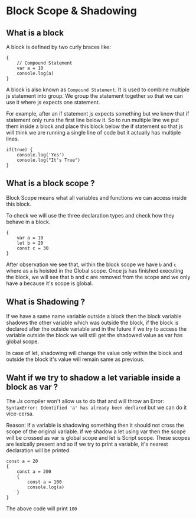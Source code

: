 # Block Scope & Shadowing

## What is a block

A block is defined by two curly braces like:

```
{
    // Compound Statement
    var a = 10
    console.log(a)
}
```

A block is also known as `Compound Statement`. It is used to combine multiple js statement into group. We group the statement together so that we can use it where js expects one statement.

For example, after an if statement js expects something but we know that if statement only runs the first line below it. So to run multiple line we put them inside a block and place this block below the if statement so that js will think we are running a single line of code but it actually has multiple lines.

```
if(true) {
    console.log('Yes')
    console.log("It's True")
}
```

## What is a block scope ?

Block Scope means what all variables and functions we can access inside this block.

To check we will use the three declaration types and check how they behave in a block.

```
{
    var a = 10
    let b = 20
    const c = 30
}
```

After observation we see that, within the block scope we have `b` and `c` where as `a` is hoisted in the Global scope.
Once js has finished executing the block, we will see that b and c are removed from the scope and we only have a because it's scope is global.

## What is Shadowing ?

If we have a same name variable outside a block then the block variable shadows the other variable which was outside the block, if the block is declared after the outside variable and in the future if we try to access the variable outside the block we will still get the shadowed value as var has global scope.

In case of let, shadowing will change the value only within the block and outside the block it's value will remain same as previous.

## Waht if we try to shadow a let variable inside a block as var ?

The Js compiler won't allow us to do that and will throw an Error: `SyntaxError: Identified 'a' has already been declared` but we can do it vice-cersa.

Reason: If a variable is shadowing something then it should not cross the scope of the original variable. if we shadow a let using var then the scope will be crossed as var is global scope and let is Script scope. These scopes are lexically present and so if we try to print a variable, it's nearest declaration will be printed.

```
const a = 20
{
    const a = 200
    {
        const a = 100
        console.log(a)
    }
}
```

The above code will print `100`